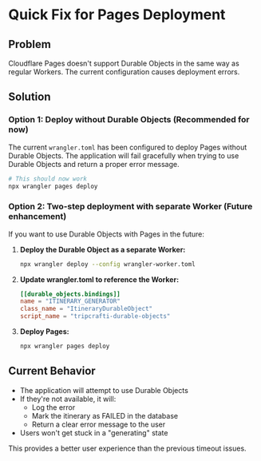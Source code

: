 # Quick Fix for Pages Deployment

## Problem
Cloudflare Pages doesn't support Durable Objects in the same way as regular Workers. The current configuration causes deployment errors.

## Solution 

### Option 1: Deploy without Durable Objects (Recommended for now)

The current `wrangler.toml` has been configured to deploy Pages without Durable Objects. The application will fail gracefully when trying to use Durable Objects and return a proper error message.

```bash
# This should now work
npx wrangler pages deploy
```

### Option 2: Two-step deployment with separate Worker (Future enhancement)

If you want to use Durable Objects with Pages in the future:

1. **Deploy the Durable Object as a separate Worker:**
   ```bash
   npx wrangler deploy --config wrangler-worker.toml
   ```

2. **Update wrangler.toml to reference the Worker:**
   ```toml
   [[durable_objects.bindings]]
   name = "ITINERARY_GENERATOR"
   class_name = "ItineraryDurableObject"
   script_name = "tripcrafti-durable-objects"
   ```

3. **Deploy Pages:**
   ```bash
   npx wrangler pages deploy
   ```

## Current Behavior

- The application will attempt to use Durable Objects
- If they're not available, it will:
  - Log the error
  - Mark the itinerary as FAILED in the database
  - Return a clear error message to the user
- Users won't get stuck in a "generating" state

This provides a better user experience than the previous timeout issues.